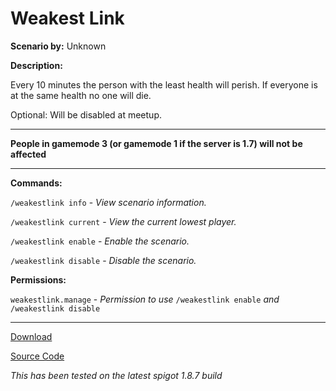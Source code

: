 # Weakest Link

**Scenario by:** Unknown

**Description:**

Every 10 minutes the person with the least health will perish. If everyone is at the same health no one will die.

Optional: Will be disabled at meetup.

___

**People in gamemode 3 (or gamemode 1 if the server is 1.7) will not be affected**

___

**Commands:**

`/weakestlink info` - *View scenario information.*

`/weakestlink current` - *View the current lowest player.*

`/weakestlink enable` - *Enable the scenario.*

`/weakestlink disable` - *Disable the scenario.*

**Permissions:**

`weakestlink.manage` - *Permission to use* `/weakestlink enable` *and* `/weakestlink disable`

___

[Download](https://github.com/LeonTG77/WeakestLink/releases)

[Source Code](https://github.com/LeonTG77/WeakestLink)

*This has been tested on the latest spigot 1.8.7 build*
